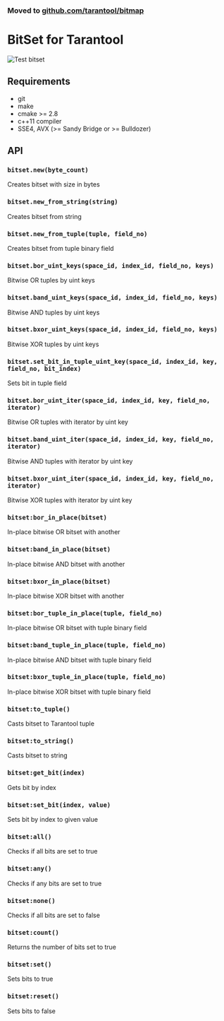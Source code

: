 ### Moved to [github.com/tarantool/bitmap](https://github.com/tarantool/bitmap)

# BitSet for Tarantool
![Test bitset](https://github.com/oleggator/bitset/workflows/Test%20bitset/badge.svg)

## Requirements
- git
- make
- cmake >= 2.8
- c++11 compiler
- SSE4, AVX (>= Sandy Bridge or >= Bulldozer)

## API
### `bitset.new(byte_count)`
Creates bitset with size in bytes

### `bitset.new_from_string(string)`
Creates bitset from string

### `bitset.new_from_tuple(tuple, field_no)`
Creates bitset from tuple binary field

### `bitset.bor_uint_keys(space_id, index_id, field_no, keys)`
Bitwise OR tuples by uint keys

### `bitset.band_uint_keys(space_id, index_id, field_no, keys)`
Bitwise AND tuples by uint keys

### `bitset.bxor_uint_keys(space_id, index_id, field_no, keys)`
Bitwise XOR tuples by uint keys

### `bitset.set_bit_in_tuple_uint_key(space_id, index_id, key, field_no, bit_index)`
Sets bit in tuple field

### `bitset.bor_uint_iter(space_id, index_id, key, field_no, iterator)`
Bitwise OR tuples with iterator by uint key

### `bitset.band_uint_iter(space_id, index_id, key, field_no, iterator)`
Bitwise AND tuples with iterator by uint key

### `bitset.bxor_uint_iter(space_id, index_id, key, field_no, iterator)`
Bitwise XOR tuples with iterator by uint key

### `bitset:bor_in_place(bitset)`
In-place bitwise OR bitset with another

### `bitset:band_in_place(bitset)`
In-place bitwise AND bitset with another

### `bitset:bxor_in_place(bitset)`
In-place bitwise XOR bitset with another

### `bitset:bor_tuple_in_place(tuple, field_no)`
In-place bitwise OR bitset with tuple binary field

### `bitset:band_tuple_in_place(tuple, field_no)`
In-place bitwise AND bitset with tuple binary field

### `bitset:bxor_tuple_in_place(tuple, field_no)`
In-place bitwise XOR bitset with tuple binary field

### `bitset:to_tuple()`
Casts bitset to Tarantool tuple

### `bitset:to_string()`
Casts bitset to string

### `bitset:get_bit(index)`
Gets bit by index

### `bitset:set_bit(index, value)`
Sets bit by index to given value

### `bitset:all()`
Checks if all bits are set to true

### `bitset:any()`
Checks if any bits are set to true

### `bitset:none()`
Checks if all bits are set to false

### `bitset:count()`
Returns the number of bits set to true

### `bitset:set()`
Sets bits to true
 
### `bitset:reset()`
Sets bits to false

